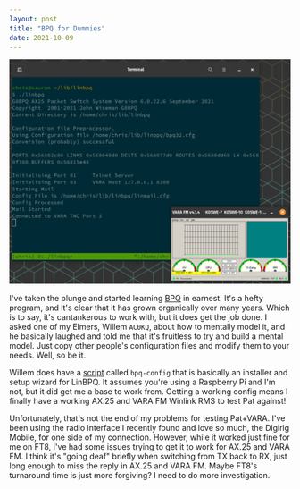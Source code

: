 ```yaml
---
layout: post
title: "BPQ for Dummies"
date: 2021-10-09
---
```


![Screenshot of LinBPQ and VARA FM](/assets/BPQ_and_VARA.png)

I've taken the plunge and started learning
[BPQ](https://www.cantab.net/users/john.wiseman/Documents/BPQ32.html) in earnest. It's a hefty
program, and it's clear that it has grown organically over many years. Which is to say, it's
cantankerous to work with, but it does get the job done. I asked one of my Elmers, Willem `AC0KQ`,
about how to mentally model it, and he basically laughed and told me that it's fruitless to try and
build a mental model. Just copy other people's configuration files and modify them to your needs.
Well, so be it.

Willem does have a [script](https://prinmath.com/ham/) called `bpq-config` that is basically an
installer and setup wizard for LinBPQ. It assumes you're using a Raspberry Pi and I'm not, but it
did get me a base to work from. Getting a working config means I finally have a working AX.25 and
VARA FM Winlink RMS to test Pat against!

Unfortunately, that's not the end of my problems for testing Pat+VARA. I've been using the radio
interface I recently found and love so much, the Digirig Mobile, for one side of my connection.
However, while it worked just fine for me on FT8, I've had some issues trying to get it to work for
AX.25 and VARA FM. I think it's "going deaf" briefly when switching from TX back to RX, just long
enough to miss the reply in AX.25 and VARA FM. Maybe FT8's turnaround time is just more forgiving? I
need to do more investigation.
